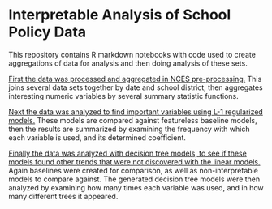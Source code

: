 # Interpretable Analysis of School Policy Data

This repository contains R markdown notebooks with code used to create aggregations of data for analysis and then doing analysis of these sets.

[First the data was processed and aggregated in NCES pre-processing.](NCES%20pre-processing.rmd) 
This joins several data sets together by date and school district, then aggregates interesting numeric variables by several summary statistic functions.

[Next the data was analyzed to find important variables using L-1 regularized models.](glmnet.rmd)
These models are compared against featureless baseline models, then the results are summarized by examining the frequency with which each variable is used, and its determined coefficient.

[Finally the data was analyzed with decision tree models, to see if these models found other trends that were not discovered with the linear models.](decisiontrees.rmd) Again baselines were created for comparison, as well as non-interpretable models to compare against. The generated decision tree models were then analyzed by examining how many times each variable was used, and in how many different trees it appeared.